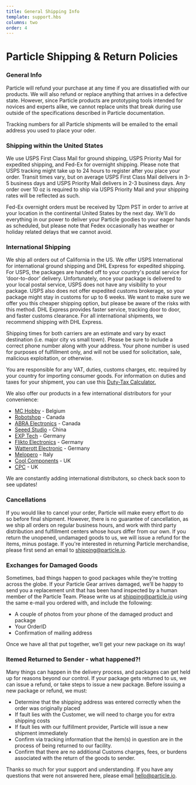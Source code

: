 ```yaml
---
title: General Shipping Info
template: support.hbs
columns: two
order: 4
---
```


Particle Shipping & Return Policies
===

### General Info

Particle will refund your purchase at any time if you are dissatisfied with our products. We will also refund or replace anything that arrives in a defective state. However, since Particle products are prototyping tools intended for novices and experts alike, we cannot replace units that break during use outside of the specifications described in Particle documentation.

Tracking numbers for all Particle shipments will be emailed to the email address you used to place your oder.


### Shipping within the United States

We use USPS First Class Mail for ground shipping, USPS Priority Mail for expedited shipping, and Fed-Ex for overnight shipping. Please note that USPS tracking might take up to 24 hours to register after you place your order. Transit times vary, but on average USPS First Class Mail delivers in 3-5 business days and USPS Priority Mail delivers in 2-3 business days. Any order over 10 oz is required to ship via USPS Priority Mail and your shipping rates will be reflected as such. 

Fed-Ex overnight orders must be received by 12pm PST in order to arrive at your location in the continental United States by the next day. We'll do everything in our power to deliver your Particle goodies to your eager hands as scheduled, but please note that Fedex occasionally has weather or holiday related delays that we cannot avoid.

### International Shipping

We ship all orders out of California in the US. We offer USPS International for international ground shipping and DHL Express for expedited shipping. For USPS, the packages are handed off to your country's postal service for ‘door-to-door’ delivery. Unfortunately, once your package is delivered to your local postal service, USPS does not have any visibility to your package. USPS also does not offer expedited customs brokerage, so your package might stay in customs for up to 6 weeks. We want to make sure we offer you this cheaper shipping option, but please be aware of the risks with this method. DHL Express provides faster service, tracking door to door, and faster customs clearance.  For all international shipments, we recommend shipping with DHL Express. 

Shipping times for both carriers are an estimate and vary by exact destination (i.e. major city vs small town). Please be sure to include a correct phone number along with your address. Your phone number is used for purposes of fulfillment only, and will not be used for solicitation, sale, malicious exploitation, or otherwise.

You are responsible for any VAT, duties, customs charges, etc. required by your country for importing consumer goods. For information on duties and taxes for your shipment, you can use this [Duty-Tax Calculator.](http://www.dutycalculator.com/new-import-duty-and-tax-calculation)

We also offer our products in a few international distributors for your convenience:

- [MC Hobby](http://shop.mchobby.be/54-particleio) - Belgium
- [Robotshop](http://www.robotshop.com/en/spark.html) - Canada
- [ABRA Electronics](https://abra-electronics.com/) - Canada
- [Seeed Studio](http://www.seeedstudio.com/depot/Particle-Photon-p-2527.html) - China
- [EXP Tech](http://www.exp-tech.de/expcatalog/manufacturer/view/id/90/) - Germany
- [Flikto Electronics](http://www.flikto.de/collections/photon) - Germany
- [Watterott Electronic](http://www.watterott.com/de/Boards-/-Kits/ARM/Spark-Core) - Germany
- [Melopero](http://www.melopero.com/tag-prodotto/particle/) - Italy
- [Cool Components](https://www.coolcomponents.co.uk/photon) - UK
- [CPC](http://cpc.farnell.com/particle) - UK


We are constantly adding international distributors, so check back soon to see updates!

### Cancellations

If you would like to cancel your order, Particle will make every effort to do so before final shipment. However, there is no guarantee of cancellation, as we ship all orders on regular business hours, and work with third party distribution and fulfillment centers whose hours differ from our own. If you return the unopened, undamaged goods to us, we will issue a refund for the items, minus postage. If you're interested in returning Particle merchandise, please first send an email to <shipping@particle.io>.

### Exchanges for Damaged Goods

Sometimes, bad things happen to good packages while they’re trotting across the globe. If your Particle Gear arrives damaged, we’ll be happy to send you a replacement unit that has been hand inspected by a human member of the Particle Team. Please write us at <shipping@particle.io>
 using the same e-mail you ordered with, and include the following:

- A couple of photos from your phone of the damaged product and package
- Your OrderID
- Confirmation of mailing address

Once we have all that put together, we’ll get your new package on its way!

### Itemed Returned to Sender - what happened?!

Many things can happen in the delivery process, and packages can get held up for reasons beyond our control. If your package gets returned to us, we can issue a refund, or take steps to issue a new package. Before issuing a new package or refund, we must:

- Determine that the shipping address was entered correctly when the order was originally placed
- If fault lies with the Customer, we will need to charge you for extra shipping costs
- If fault lies with our fulfillment provider, Particle will issue a new shipment immediately
- Confirm via tracking information that the item(s) in question are in the process of being returned to our facility.
- Confirm that there are no additional Customs charges, fees, or burdens associated with the return of the goods to sender.
 
Thanks so much for your support and understanding. If you have any questions that were not answered here, please email <hello@particle.io>.
